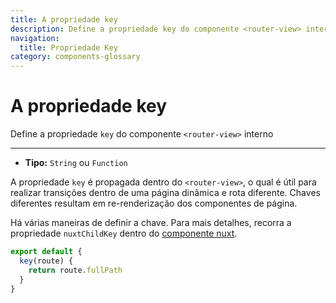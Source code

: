 ```yaml
---
title: A propriedade key
description: Define a propriedade key do componente <router-view> interno
navigation:
  title: Propriedade Key
category: components-glossary
---
```

# A propriedade key

Define a propriedade `key` do componente `<router-view>` interno

---

- **Tipo:** `String` ou `Function`

A propriedade `key` é propagada dentro do `<router-view>`, o qual é útil para realizar transições dentro de uma página dinâmica e rota diferente. Chaves diferentes resultam em re-renderização dos componentes de página.

Há várias maneiras de definir a chave. Para mais detalhes, recorra a propriedade `nuxtChildKey` dentro do [componente nuxt](/docs/features/nuxt-components).

```js
export default {
  key(route) {
    return route.fullPath
  }
}
```

